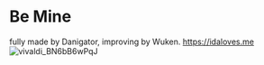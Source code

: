 # Be Mine
fully made by Danigator,
improving by Wuken.
https://idaloves.me
![vivaldi_BN6bB6wPqJ](https://user-images.githubusercontent.com/66425412/222638491-41bbd617-ab66-4631-b7b9-ed9649787712.png)


